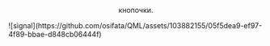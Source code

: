 <div style="text-align: center; display: inline;">
<p>кнопочки.</p>
![signal](https://github.com/osifata/QML/assets/103882155/05f5dea9-ef97-4f89-bbae-d848cb06444f)
</div>